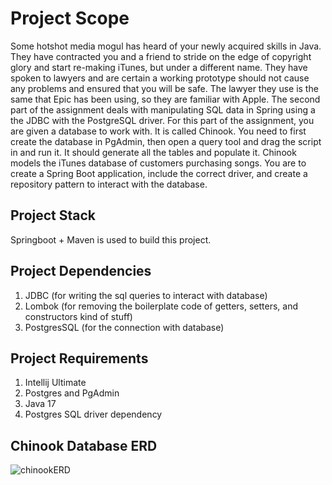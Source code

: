 # Project Scope

Some hotshot media mogul has heard of your newly acquired skills in Java. They have contracted you and a friend to
stride on the edge of copyright glory and start re-making iTunes, but under a different name. They have spoken to
lawyers and are certain a working prototype should not cause any problems and ensured that you will be safe. The
lawyer they use is the same that Epic has been using, so they are familiar with Apple.
The second part of the assignment deals with manipulating SQL data in Spring using a the JDBC with the PostgreSQL
driver. For this part of the assignment, you are given a database to work with. It is called Chinook. You need to first
create the database in PgAdmin, then open a query tool and drag the script in and run it. It should generate all the tables
and populate it.
Chinook models the iTunes database of customers purchasing songs. You are to create a Spring Boot application, include
the correct driver, and create a repository pattern to interact with the database.


## Project Stack 

Springboot + Maven is used to build this project.

## Project Dependencies

1. JDBC (for writing the sql queries to interact with database)
2. Lombok (for removing the boilerplate code of getters, setters, and constructors kind of stuff)
3. PostgresSQL (for the connection with database)

## Project Requirements

1. Intellij Ultimate 
2. Postgres and PgAdmin 
3. Java 17 
4. Postgres SQL driver dependency

## Chinook Database ERD
![chinookERD](https://user-images.githubusercontent.com/46632994/214954272-1f00cdff-8299-4c90-a0ed-59e73f729889.png)

